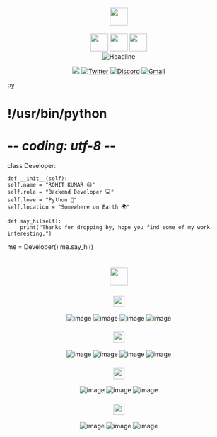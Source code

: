 <h1 align="center" style="color:#faebee">
  <img height="40px" src="https://img.shields.io/badge/-Hello world!👋-faebee?&style=for-the-badge&logoWidth=50" />
</h1>

<div align="center">
  <img height="40px" src="https://img.shields.io/badge/-I'm-faebee?&style=for-the-badge&logoWidth=50" />
  <img height="40px" src="https://img.shields.io/badge/-ROHIT-333d7a?&style=for-the-badge&logoWidth=50" />
  <img height="40px" src="https://img.shields.io/badge/-KUMAR-faebee?&style=for-the-badge&logoWidth=50" />

  <br>

  <img src="https://readme-typing-svg.herokuapp.com/?color=333d7a%&size=32&center=true&vCenter=true&width=600&height=50&pause=1000&vCenter=true&background=faebee&lines=Hi+there+I%27m+ROHIT+KUMAR+%F0%9F%91%8B;Back-End+Developer;Problem+Solver;Open%20Source%20Enthusiast;" alt="Headline" />

  <a href="https://www.linkedin.com/in/rohitkumar71/"><img src="https://img.shields.io/badge/LinkedIn-0077B5?style=for-the-badge&logo=linkedin&logoColor=white" /></a>
  <a href="https://twitter.com/anshumannandann"><img src="https://img.shields.io/badge/Twitter-1DA1F2?style=for-the-badge&logo=twitter&logoColor=white" alt="Twitter" /></a>
  <a href="https://www.discordapp.com/users/anshumannandan"><img src="https://img.shields.io/badge/Discord-5865F2?style=for-the-badge&logo=discord&logoColor=white" alt="Discord" /></a>
  <a href="rohit3006k@gmail.com"><img src="https://img.shields.io/badge/Gmail-D14836?style=for-the-badge&logo=gmail&logoColor=white" alt="Gmail" /></a>
</div>

py
# !/usr/bin/python
# -*- coding: utf-8 -*-

class Developer:

    def __init__(self):
    self.name = "ROHIT KUMAR 😄"
    self.role = "Backend Developer 💻"
    self.love = "Python 🐍"
    self.location = "Somewhere on Earth 🌍"

    def say_hi(self):
        print("Thanks for dropping by, hope you find some of my work interesting.")

me = Developer()
me.say_hi()


<h1 align="center">
  <img height="40px" src="https://img.shields.io/badge/-My Tech Stack-faebee?&style=for-the-badge&logoWidth=50" />
</h1>
<div align="center">
        
<h3 align="center">
  <img height="25px" src="https://img.shields.io/badge/-Languages-faebee?&style=for-the-badge&logoWidth=50" />
</h3>

![image](https://img.shields.io/badge/Python-14354C?style=for-the-badge&logo=python&logoColor=white)
![image](https://img.shields.io/badge/go-%2300ADD8.svg?style=for-the-badge&logo=go&logoColor=white)
![image](https://img.shields.io/badge/JavaScript-007ACC?style=for-the-badge&logo=javascript&logoColor=white)
![image](https://img.shields.io/badge/C%2B%2B-00599C?style=for-the-badge&logo=c%2B%2B&logoColor=white)

<h3 align="center">
  <img height="25px" src="https://img.shields.io/badge/-Backend Frameworks-faebee?&style=for-the-badge&logoWidth=50" />
</h3>

![image](https://img.shields.io/badge/django-%23092E20.svg?style=for-the-badge&logo=django&logoColor=white)
![image](https://img.shields.io/badge/django%20rest-ff1709?style=for-the-badge&logo=django&logoColor=white)
![image](https://img.shields.io/badge/fastapi-109989?style=for-the-badge&logo=FASTAPI&logoColor=white)
![image](https://img.shields.io/badge/Flask-%2378c7d1.svg?style=for-the-badge&logo=flask&logoColor=white)

<h3 align="center">
  <img height="25px" src="https://img.shields.io/badge/-Database-faebee?&style=for-the-badge&logoWidth=50" />
</h3>

![image](https://img.shields.io/badge/postgres-%23316192.svg?style=for-the-badge&logo=postgresql&logoColor=white)
![image](https://img.shields.io/badge/redis-%23DD0031.svg?style=for-the-badge&logo=redis&logoColor=white)
![image](https://img.shields.io/badge/sqlite-%2307405e.svg?&style=for-the-badge&logo=sqlite&logoColor=white)

<h3 align="center">
  <img height="25px" src="https://img.shields.io/badge/-CI/CD and Cloud Services-faebee?&style=for-the-badge&logoWidth=50" />
</h3>

![image](https://img.shields.io/badge/docker-%230db7ed.svg?style=for-the-badge&logo=docker&logoColor=white)
![image](https://img.shields.io/badge/Microsoft_Azure-0089D6?style=for-the-badge&logo=microsoft-azure&logoColor=white)
![image](https://img.shields.io/badge/AWS-FF9900?style=for-the-badge&logo=amazon-aws&logoColor=white)

</div>


